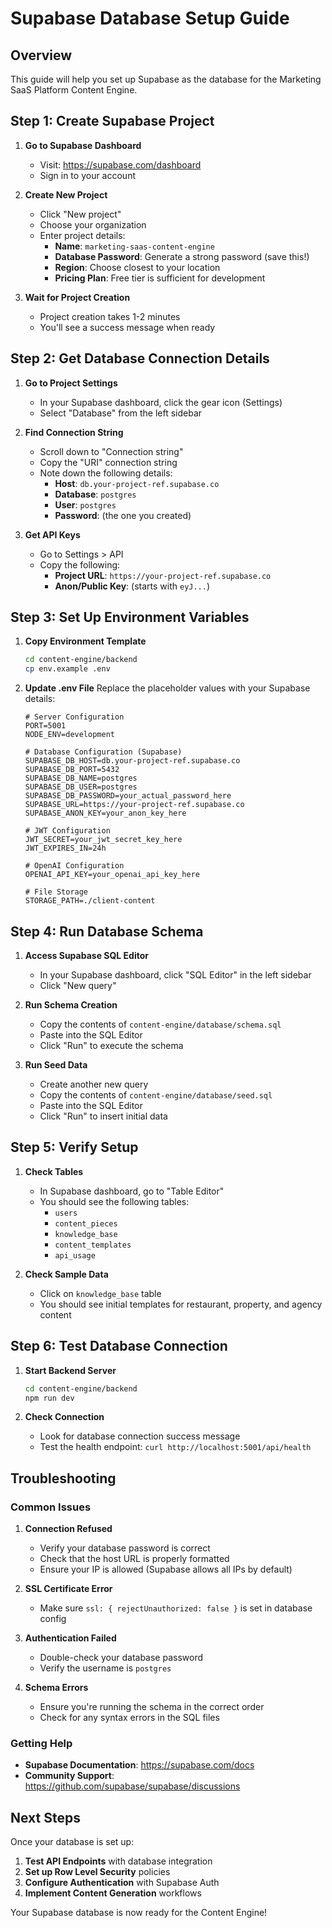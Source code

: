 # Supabase Database Setup Guide

## Overview

This guide will help you set up Supabase as the database for the Marketing SaaS Platform Content Engine.

## Step 1: Create Supabase Project

1. **Go to Supabase Dashboard**
   - Visit: https://supabase.com/dashboard
   - Sign in to your account

2. **Create New Project**
   - Click "New project"
   - Choose your organization
   - Enter project details:
     - **Name**: `marketing-saas-content-engine`
     - **Database Password**: Generate a strong password (save this!)
     - **Region**: Choose closest to your location
     - **Pricing Plan**: Free tier is sufficient for development

3. **Wait for Project Creation**
   - Project creation takes 1-2 minutes
   - You'll see a success message when ready

## Step 2: Get Database Connection Details

1. **Go to Project Settings**
   - In your Supabase dashboard, click the gear icon (Settings)
   - Select "Database" from the left sidebar

2. **Find Connection String**
   - Scroll down to "Connection string"
   - Copy the "URI" connection string
   - Note down the following details:
     - **Host**: `db.your-project-ref.supabase.co`
     - **Database**: `postgres`
     - **User**: `postgres`
     - **Password**: (the one you created)

3. **Get API Keys**
   - Go to Settings > API
   - Copy the following:
     - **Project URL**: `https://your-project-ref.supabase.co`
     - **Anon/Public Key**: (starts with `eyJ...`)

## Step 3: Set Up Environment Variables

1. **Copy Environment Template**
   ```bash
   cd content-engine/backend
   cp env.example .env
   ```

2. **Update .env File**
   Replace the placeholder values with your Supabase details:
   ```env
   # Server Configuration
   PORT=5001
   NODE_ENV=development

   # Database Configuration (Supabase)
   SUPABASE_DB_HOST=db.your-project-ref.supabase.co
   SUPABASE_DB_PORT=5432
   SUPABASE_DB_NAME=postgres
   SUPABASE_DB_USER=postgres
   SUPABASE_DB_PASSWORD=your_actual_password_here
   SUPABASE_URL=https://your-project-ref.supabase.co
   SUPABASE_ANON_KEY=your_anon_key_here

   # JWT Configuration
   JWT_SECRET=your_jwt_secret_key_here
   JWT_EXPIRES_IN=24h

   # OpenAI Configuration
   OPENAI_API_KEY=your_openai_api_key_here

   # File Storage
   STORAGE_PATH=./client-content
   ```

## Step 4: Run Database Schema

1. **Access Supabase SQL Editor**
   - In your Supabase dashboard, click "SQL Editor" in the left sidebar
   - Click "New query"

2. **Run Schema Creation**
   - Copy the contents of `content-engine/database/schema.sql`
   - Paste into the SQL Editor
   - Click "Run" to execute the schema

3. **Run Seed Data**
   - Create another new query
   - Copy the contents of `content-engine/database/seed.sql`
   - Paste into the SQL Editor
   - Click "Run" to insert initial data

## Step 5: Verify Setup

1. **Check Tables**
   - In Supabase dashboard, go to "Table Editor"
   - You should see the following tables:
     - `users`
     - `content_pieces`
     - `knowledge_base`
     - `content_templates`
     - `api_usage`

2. **Check Sample Data**
   - Click on `knowledge_base` table
   - You should see initial templates for restaurant, property, and agency content

## Step 6: Test Database Connection

1. **Start Backend Server**
   ```bash
   cd content-engine/backend
   npm run dev
   ```

2. **Check Connection**
   - Look for database connection success message
   - Test the health endpoint: `curl http://localhost:5001/api/health`

## Troubleshooting

### Common Issues

1. **Connection Refused**
   - Verify your database password is correct
   - Check that the host URL is properly formatted
   - Ensure your IP is allowed (Supabase allows all IPs by default)

2. **SSL Certificate Error**
   - Make sure `ssl: { rejectUnauthorized: false }` is set in database config

3. **Authentication Failed**
   - Double-check your database password
   - Verify the username is `postgres`

4. **Schema Errors**
   - Ensure you're running the schema in the correct order
   - Check for any syntax errors in the SQL files

### Getting Help

- **Supabase Documentation**: https://supabase.com/docs
- **Community Support**: https://github.com/supabase/supabase/discussions

## Next Steps

Once your database is set up:

1. **Test API Endpoints** with database integration
2. **Set up Row Level Security** policies
3. **Configure Authentication** with Supabase Auth
4. **Implement Content Generation** workflows

Your Supabase database is now ready for the Content Engine!
